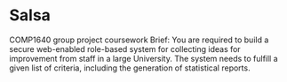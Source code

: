 # Salsa
COMP1640 group project coursework
Brief: You are required to build a secure web-enabled role-based system for collecting ideas for improvement from staff in a large University. The system needs to fulfill a given list of criteria, including the generation of statistical reports.
